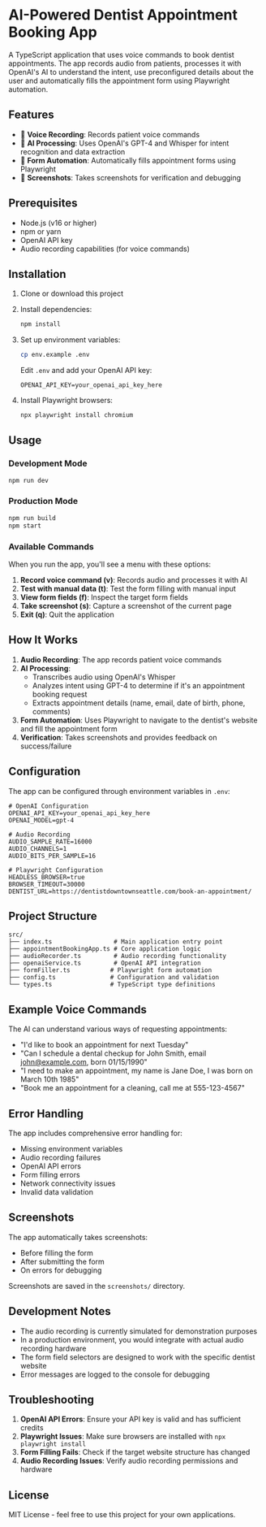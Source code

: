 # AI-Powered Dentist Appointment Booking App

A TypeScript application that uses voice commands to book dentist appointments. The app records audio from patients, processes it with OpenAI's AI to understand the intent, use preconfigured details about the user and automatically fills the appointment form using Playwright automation.

## Features

- 🎤 **Voice Recording**: Records patient voice commands
- 🧠 **AI Processing**: Uses OpenAI's GPT-4 and Whisper for intent recognition and data extraction
- 🤖 **Form Automation**: Automatically fills appointment forms using Playwright
- 📸 **Screenshots**: Takes screenshots for verification and debugging

## Prerequisites

- Node.js (v16 or higher)
- npm or yarn
- OpenAI API key
- Audio recording capabilities (for voice commands)

## Installation

1. Clone or download this project
2. Install dependencies:
   ```bash
   npm install
   ```

3. Set up environment variables:
   ```bash
   cp env.example .env
   ```
   
   Edit `.env` and add your OpenAI API key:
   ```
   OPENAI_API_KEY=your_openai_api_key_here
   ```

4. Install Playwright browsers:
   ```bash
   npx playwright install chromium
   ```

## Usage

### Development Mode
```bash
npm run dev
```

### Production Mode
```bash
npm run build
npm start
```

### Available Commands

When you run the app, you'll see a menu with these options:

1. **Record voice command (v)**: Records audio and processes it with AI
2. **Test with manual data (t)**: Test the form filling with manual input
3. **View form fields (f)**: Inspect the target form fields
4. **Take screenshot (s)**: Capture a screenshot of the current page
5. **Exit (q)**: Quit the application

## How It Works

1. **Audio Recording**: The app records patient voice commands
2. **AI Processing**: 
   - Transcribes audio using OpenAI's Whisper
   - Analyzes intent using GPT-4 to determine if it's an appointment booking request
   - Extracts appointment details (name, email, date of birth, phone, comments)
3. **Form Automation**: Uses Playwright to navigate to the dentist's website and fill the appointment form
4. **Verification**: Takes screenshots and provides feedback on success/failure

## Configuration

The app can be configured through environment variables in `.env`:

```env
# OpenAI Configuration
OPENAI_API_KEY=your_openai_api_key_here
OPENAI_MODEL=gpt-4

# Audio Recording
AUDIO_SAMPLE_RATE=16000
AUDIO_CHANNELS=1
AUDIO_BITS_PER_SAMPLE=16

# Playwright Configuration
HEADLESS_BROWSER=true
BROWSER_TIMEOUT=30000
DENTIST_URL=https://dentistdowntownseattle.com/book-an-appointment/
```

## Project Structure

```
src/
├── index.ts                 # Main application entry point
├── appointmentBookingApp.ts # Core application logic
├── audioRecorder.ts         # Audio recording functionality
├── openaiService.ts         # OpenAI API integration
├── formFiller.ts           # Playwright form automation
├── config.ts               # Configuration and validation
└── types.ts                # TypeScript type definitions
```

## Example Voice Commands

The AI can understand various ways of requesting appointments:

- "I'd like to book an appointment for next Tuesday"
- "Can I schedule a dental checkup for John Smith, email john@example.com, born 01/15/1990"
- "I need to make an appointment, my name is Jane Doe, I was born on March 10th 1985"
- "Book me an appointment for a cleaning, call me at 555-123-4567"

## Error Handling

The app includes comprehensive error handling for:
- Missing environment variables
- Audio recording failures
- OpenAI API errors
- Form filling errors
- Network connectivity issues
- Invalid data validation

## Screenshots

The app automatically takes screenshots:
- Before filling the form
- After submitting the form
- On errors for debugging

Screenshots are saved in the `screenshots/` directory.

## Development Notes

- The audio recording is currently simulated for demonstration purposes
- In a production environment, you would integrate with actual audio recording hardware
- The form field selectors are designed to work with the specific dentist website
- Error messages are logged to the console for debugging

## Troubleshooting

1. **OpenAI API Errors**: Ensure your API key is valid and has sufficient credits
2. **Playwright Issues**: Make sure browsers are installed with `npx playwright install`
3. **Form Filling Fails**: Check if the target website structure has changed
4. **Audio Recording Issues**: Verify audio recording permissions and hardware

## License

MIT License - feel free to use this project for your own applications.
